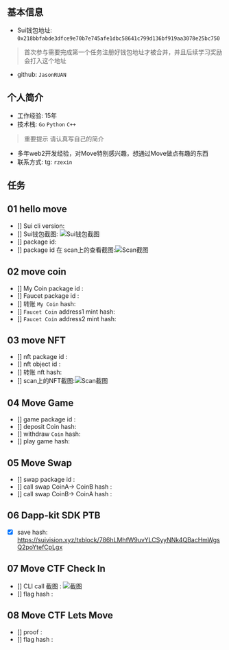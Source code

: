 ## 基本信息
- Sui钱包地址: `0x218bbfabde3dfce9e70b7e745afe1dbc58641c799d136bf919aa3078e25bc750`
> 首次参与需要完成第一个任务注册好钱包地址才被合并，并且后续学习奖励会打入这个地址
- github: `JasonRUAN`

## 个人简介
- 工作经验: 15年
- 技术栈: `Go` `Python` `C++`
> 重要提示 请认真写自己的简介
- 多年web2开发经验，对Move特别感兴趣，想通过Move做点有趣的东西
- 联系方式: tg: `rzexin`

## 任务

##   01 hello move
- [] Sui cli version:
- [] Sui钱包截图: ![Sui钱包截图](./images/你的图片地址)
- [] package id: 
- [] package id 在 scan上的查看截图:![Scan截图](./images/你的图片地址)

##   02 move coin
- [] My Coin package id : 
- [] Faucet package id : 
- [] 转账 `My Coin` hash:
- [] `Faucet Coin` address1 mint hash:
- [] `Faucet Coin` address2 mint hash:

##   03 move NFT
- [] nft package id :
- [] nft object id : 
- [] 转账 nft  hash:
- [] scan上的NFT截图:![Scan截图](./images/你的图片地址)

##   04 Move Game
- [] game package id :
- [] deposit Coin hash:
- [] withdraw `Coin` hash:
- [] play game hash:

##   05 Move Swap
- [] swap package id :
- [] call swap CoinA-> CoinB  hash :
- [] call swap CoinB-> CoinA  hash :

##   06 Dapp-kit SDK PTB
- [x] save hash: https://suivision.xyz/txblock/786hLMhfW9uvYLCSyyNNk4QBacHmWgsQ2poYtefCpLgx

##   07 Move CTF Check In
- [] CLI call 截图 : ![截图](./images/你的图片地址)
- [] flag hash :

##   08 Move CTF Lets Move
- [] proof : 
- [] flag hash :

